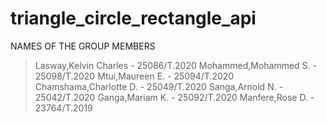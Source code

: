 # triangle_circle_rectangle_api
NAMES OF THE GROUP MEMBERS
>Lasway,Kelvin Charles - 25086/T.2020
>Mohammed,Mohammed S. - 25098/T.2020
> Mtui,Maureen E. - 25094/T.2020
>Chamshama,Charlotte D. - 25049/T.2020
>Sanga,Arnold N. - 25042/T.2020
>Ganga,Mariam K. - 25092/T.2020
>Manfere,Rose D. - 23764/T.2019
